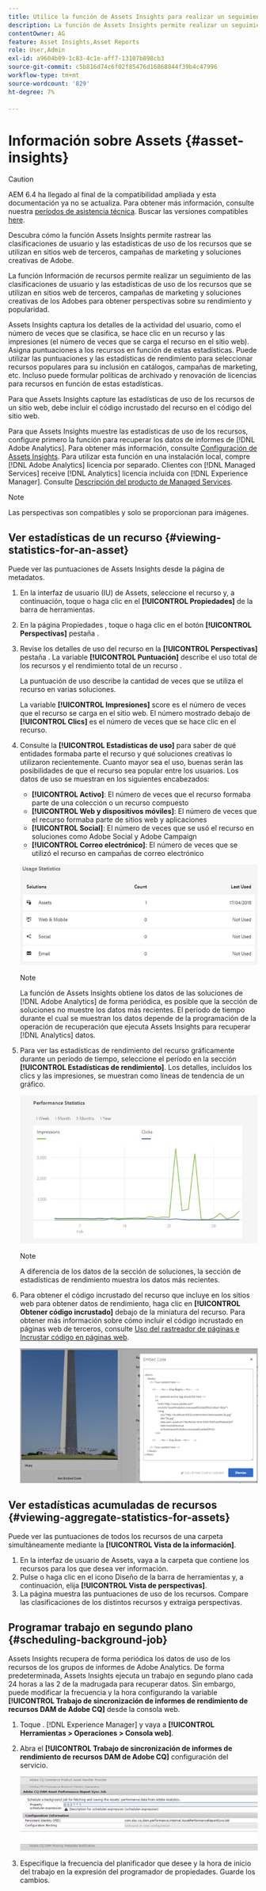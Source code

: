 ```yaml
---
title: Utilice la función de Assets Insights para realizar un seguimiento del uso de las imágenes
description: La función de Assets Insights permite realizar un seguimiento de las clasificaciones de los usuarios y las estadísticas de uso de las imágenes que se usan en sitios web de terceros, campañas de marketing y soluciones creativas de los Adobes.
contentOwner: AG
feature: Asset Insights,Asset Reports
role: User,Admin
exl-id: a9604b09-1c83-4c1e-aff7-13107b898cb3
source-git-commit: c5b816d74c6f02f85476d16868844f39b4c47996
workflow-type: tm+mt
source-wordcount: '829'
ht-degree: 7%

---
```


# Información sobre Assets {#asset-insights}

>[!CAUTION]
>
>AEM 6.4 ha llegado al final de la compatibilidad ampliada y esta documentación ya no se actualiza. Para obtener más información, consulte nuestra [períodos de asistencia técnica](https://helpx.adobe.com/es/support/programs/eol-matrix.html). Buscar las versiones compatibles [here](https://experienceleague.adobe.com/docs/).

Descubra cómo la función Assets Insights permite rastrear las clasificaciones de usuario y las estadísticas de uso de los recursos que se utilizan en sitios web de terceros, campañas de marketing y soluciones creativas de Adobe.

La función Información de recursos permite realizar un seguimiento de las clasificaciones de usuario y las estadísticas de uso de los recursos que se utilizan en sitios web de terceros, campañas de marketing y soluciones creativas de los Adobes para obtener perspectivas sobre su rendimiento y popularidad.

Assets Insights captura los detalles de la actividad del usuario, como el número de veces que se clasifica, se hace clic en un recurso y las impresiones (el número de veces que se carga el recurso en el sitio web). Asigna puntuaciones a los recursos en función de estas estadísticas. Puede utilizar las puntuaciones y las estadísticas de rendimiento para seleccionar recursos populares para su inclusión en catálogos, campañas de marketing, etc. Incluso puede formular políticas de archivado y renovación de licencias para recursos en función de estas estadísticas.

Para que Assets Insights capture las estadísticas de uso de los recursos de un sitio web, debe incluir el código incrustado del recurso en el código del sitio web.

Para que Assets Insights muestre las estadísticas de uso de los recursos, configure primero la función para recuperar los datos de informes de [!DNL Adobe Analytics]. Para obtener más información, consulte [Configuración de Assets Insights](touch-ui-configuring-asset-insights.md). Para utilizar esta función en una instalación local, compre [!DNL Adobe Analytics] licencia por separado. Clientes con [!DNL Managed Services] receive [!DNL Analytics] licencia incluida con [!DNL Experience Manager]. Consulte [Descripción del producto de Managed Services](https://helpx.adobe.com/es/legal/product-descriptions/adobe-experience-manager-managed-services.html).

>[!NOTE]
>
>Las perspectivas son compatibles y solo se proporcionan para imágenes.

## Ver estadísticas de un recurso {#viewing-statistics-for-an-asset}

Puede ver las puntuaciones de Assets Insights desde la página de metadatos.

1. En la interfaz de usuario (IU) de Assets, seleccione el recurso y, a continuación, toque o haga clic en el **[!UICONTROL Propiedades]** de la barra de herramientas.
1. En la página Propiedades , toque o haga clic en el botón **[!UICONTROL Perspectivas]** pestaña .
1. Revise los detalles de uso del recurso en la **[!UICONTROL Perspectivas]** pestaña . La variable **[!UICONTROL Puntuación]** describe el uso total de los recursos y el rendimiento total de un recurso .

   La puntuación de uso describe la cantidad de veces que se utiliza el recurso en varias soluciones.

   La variable **[!UICONTROL Impresiones]** score es el número de veces que el recurso se carga en el sitio web. El número mostrado debajo de **[!UICONTROL Clics]** es el número de veces que se hace clic en el recurso.

1. Consulte la **[!UICONTROL Estadísticas de uso]** para saber de qué entidades formaba parte el recurso y qué soluciones creativas lo utilizaron recientemente. Cuanto mayor sea el uso, buenas serán las posibilidades de que el recurso sea popular entre los usuarios. Los datos de uso se muestran en los siguientes encabezados:

   * **[!UICONTROL Activo]**: El número de veces que el recurso formaba parte de una colección o un recurso compuesto
   * **[!UICONTROL Web y dispositivos móviles]**: El número de veces que el recurso formaba parte de sitios web y aplicaciones
   * **[!UICONTROL Social]**: El número de veces que se usó el recurso en soluciones como Adobe Social y Adobe Campaign
   * **[!UICONTROL Correo electrónico]**: El número de veces que se utilizó el recurso en campañas de correo electrónico

   ![usage_statistics](assets/usage_statistics.png)

   >[!NOTE]
   >
   >La función de Assets Insights obtiene los datos de las soluciones de [!DNL Adobe Analytics] de forma periódica, es posible que la sección de soluciones no muestre los datos más recientes. El período de tiempo durante el cual se muestran los datos depende de la programación de la operación de recuperación que ejecuta Assets Insights para recuperar [!DNL Analytics] datos.

1. Para ver las estadísticas de rendimiento del recurso gráficamente durante un período de tiempo, seleccione el período en la sección **[!UICONTROL Estadísticas de rendimiento]**. Los detalles, incluidos los clics y las impresiones, se muestran como líneas de tendencia de un gráfico.

   ![Chlimage_1-3](assets/chlimage_1-3.jpeg)

   >[!NOTE]
   >
   >A diferencia de los datos de la sección de soluciones, la sección de estadísticas de rendimiento muestra los datos más recientes.

1. Para obtener el código incrustado del recurso que incluye en los sitios web para obtener datos de rendimiento, haga clic en **[!UICONTROL Obtener código incrustado]** debajo de la miniatura del recurso. Para obtener más información sobre cómo incluir el código incrustado en páginas web de terceros, consulte [Uso del rastreador de páginas e Incrustar código en páginas web](touch-ui-using-page-tracker.md).

   ![chlimage_1-303](assets/chlimage_1-303.png)

## Ver estadísticas acumuladas de recursos {#viewing-aggregate-statistics-for-assets}

Puede ver las puntuaciones de todos los recursos de una carpeta simultáneamente mediante la **[!UICONTROL Vista de la información]**.

1. En la interfaz de usuario de Assets, vaya a la carpeta que contiene los recursos para los que desea ver información.
1. Pulse o haga clic en el icono Diseño de la barra de herramientas y, a continuación, elija **[!UICONTROL Vista de perspectivas]**.
1. La página muestra las puntuaciones de uso de los recursos. Compare las clasificaciones de los distintos recursos y extraiga perspectivas.

## Programar trabajo en segundo plano {#scheduling-background-job}

Assets Insights recupera de forma periódica los datos de uso de los recursos de los grupos de informes de Adobe Analytics. De forma predeterminada, Assets Insights ejecuta un trabajo en segundo plano cada 24 horas a las 2 de la madrugada para recuperar datos. Sin embargo, puede modificar la frecuencia y la hora configurando la variable **[!UICONTROL Trabajo de sincronización de informes de rendimiento de recursos DAM de Adobe CQ]** desde la consola web.

1. Toque . [!DNL Experience Manager] y vaya a **[!UICONTROL Herramientas > Operaciones > Consola web]**.
1. Abra el **[!UICONTROL Trabajo de sincronización de informes de rendimiento de recursos DAM de Adobe CQ]** configuración del servicio.

   ![chlimage_1-304](assets/chlimage_1-304.png)

1. Especifique la frecuencia del planificador que desee y la hora de inicio del trabajo en la expresión del programador de propiedades. Guarde los cambios.
